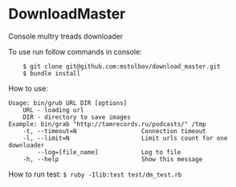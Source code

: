 DownloadMaster
===============
Console multry treads downloader

To use run follow commands in console:
```
    $ git clone git@github.com:mstolbov/download_master.git
    $ bundle install
```

How to use:
```
Usage: bin/grub URL DIR [options]
    URL - loading url
    DIR - directory to save images
Example: bin/grab "http://tamrecords.ru/podcasts/" /tmp
    -t, --timeout=N                  Connection timeout
    -l, --limit=N                    Limit urls count for one downloader
        --log=[file_name]            Log to file
    -h, --help                       Show this message
```

How to run test:
`$ ruby -Ilib:test test/dm_test.rb`
